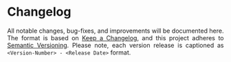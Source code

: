# Changelog

<div align = "justify">

All notable changes, bug-fixes, and improvements will be documented here. The format is based on [Keep a Changelog](https://keepachangelog.com/en/1.0.0/), and this project adheres to [Semantic Versioning](https://semver.org/spec/v2.0.0.html). Please note, each version release is captioned as `<Version-Number> - <Release Date>` format.

</div>
